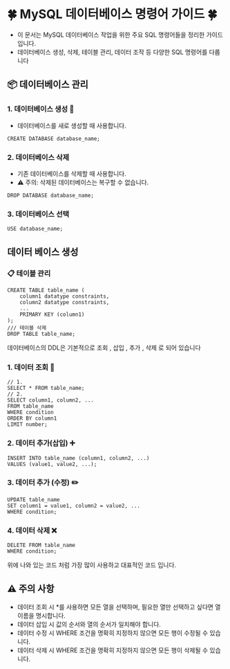 # 🍀 MySQL 데이터베이스 명령어 가이드 🍀
- 이 문서는 MySQL 데이터베이스 작업을 위한 주요 SQL 명령어들을 정리한 가이드입니다.
- 데이터베이스 생성, 삭제, 테이블 관리, 데이터 조작 등 다양한 SQL 명령어를 다룹니다
## 📦 데이터베이스 관리
### 1. 데이터베이스 생성 📰
- 데이터베이스를 새로 생성할 때 사용합니다.
```
CREATE DATABASE database_name;
```
### 2. 데이터베이스 삭제
- 기존 데이터베이스를 삭제할 때 사용합니다.
- ⚠️ 주의: 삭제된 데이터베이스는 복구할 수 없습니다.
```
DROP DATABASE database_name;
```
### 3. 데이터베이스 선택
```
USE database_name;
```
## 데이터 베이스 생성
### 📋 테이블 관리
```
CREATE TABLE table_name (
    column1 datatype constraints,
    column2 datatype constraints,
    ...
    PRIMARY KEY (column1)
);
/// 테이블 삭제
DROP TABLE table_name;
```
데이터베이스의 DDL은 기본적으로  조회 , 삽입 , 추가 , 삭제 로 되어 있습니다
### 1. 데이터 조회 👀
```
// 1.
SELECT * FROM table_name;
// 2.
SELECT column1, column2, ...
FROM table_name
WHERE condition
ORDER BY column1
LIMIT number;
```
### 2. 데이터 추가(삽입) ➕
```
INSERT INTO table_name (column1, column2, ...)
VALUES (value1, value2, ...);
```
### 3. 데이터 추가 (수정) ✏️
```
UPDATE table_name
SET column1 = value1, column2 = value2, ...
WHERE condition;
```
### 4. 데이터 삭제 ❌
```
DELETE FROM table_name
WHERE condition;
```
위에 나와 있는 코드 처럼 가장 많이 사용하고 대표적인 코드 입니다.

## ⚠️ 주의 사항
- 데이터 조회 시 *를 사용하면 모든 열을 선택하며, 필요한 열만 선택하고 싶다면 열 이름을 명시합니다.
- 데이터 삽입 시 값의 순서와 열의 순서가 일치해야 합니다.
- 데이터 수정 시 WHERE 조건을 명확히 지정하지 않으면 모든 행이 수정될 수 있습니다.
- 데이터 삭제 시 WHERE 조건을 명확히 지정하지 않으면 모든 행이 삭제될 수 있습니다.
